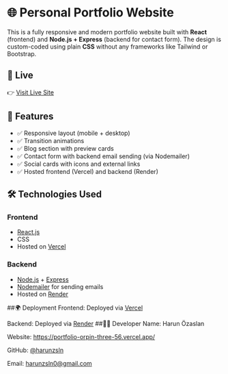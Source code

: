 # 🌐 Personal Portfolio Website

This is a fully responsive and modern portfolio website built with **React** (frontend) and **Node.js + Express** (backend for contact form). The design is custom-coded using plain **CSS** without any frameworks like Tailwind or Bootstrap.

## 🔗 Live

👉 [Visit Live Site](https://your-portfolio.vercel.app)


## 🚀 Features

- ✅ Responsive layout (mobile + desktop)
- ✅ Transition animations
- ✅ Blog section with preview cards
- ✅ Contact form with backend email sending (via Nodemailer)
- ✅ Social cards with icons and external links
- ✅ Hosted frontend (Vercel) and backend (Render)
## 🛠️ Technologies Used

### Frontend
- [React.js](https://reactjs.org/)
- CSS 
- Hosted on [Vercel](https://vercel.com)

### Backend
- [Node.js](https://nodejs.org/) + [Express](https://expressjs.com/)
- [Nodemailer](https://nodemailer.com/) for sending emails
- Hosted on [Render](https://render.com/) 


##🌍 Deployment
Frontend: Deployed via [Vercel](https://vercel.com)

Backend: Deployed via [Render](https://render.com/)
##👨‍💻 Developer
Name: Harun Özaslan

Website: https://portfolio-orpin-three-56.vercel.app/

GitHub: [@harunzsln](https://github.com/harunzsln)

Email: harunzsln0@gmail.com

